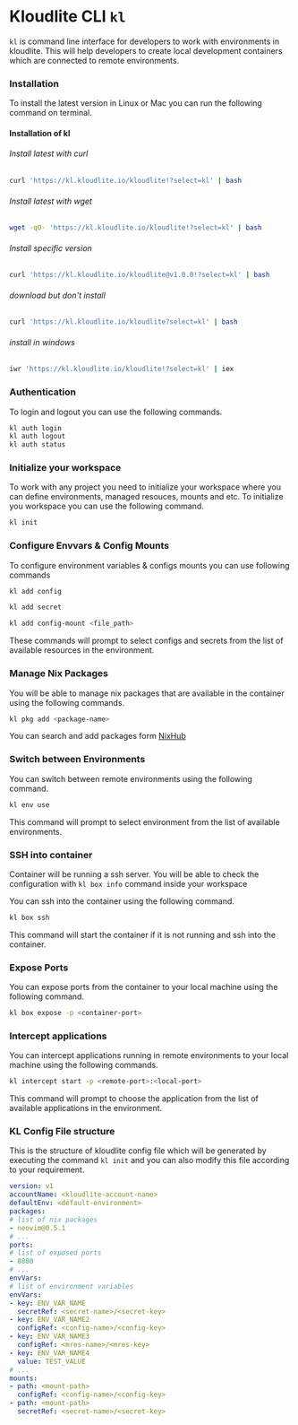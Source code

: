 # Kloudlite CLI `kl`

`kl` is command line interface for developers to work with environments in kloudlite. This will help developers to create
local development containers which are connected to remote environments.

### Installation

To install the latest version in Linux or Mac you can run the following command on terminal.

#### Installation of kl

###### Install latest with curl
```sh
curl 'https://kl.kloudlite.io/kloudlite!?select=kl' | bash
```

###### Install latest with wget

```sh
wget -qO- 'https://kl.kloudlite.io/kloudlite!?select=kl' | bash
```

###### Install specific version
```sh
curl 'https://kl.kloudlite.io/kloudlite@v1.0.0!?select=kl' | bash
```

###### download but don't install
```sh
curl 'https://kl.kloudlite.io/kloudlite?select=kl' | bash
```

###### install in windows
```sh
iwr 'https://kl.kloudlite.io/kloudlite!?select=kl' | iex
```

### Authentication

To login and logout you can use the following commands.

```sh
kl auth login
kl auth logout
kl auth status
```

### Initialize your workspace
To work with any project you need to initialize your workspace where you can define 
environments, managed resouces, mounts and etc.
To initialize you workspace you can use the following command.
```sh
kl init
```

### Configure Envvars & Config Mounts
To configure environment variables & configs mounts you can use following commands
```sh
kl add config
```

```sh
kl add secret
```

```sh
kl add config-mount <file_path>
```
These commands will prompt to select configs and secrets from the list of available resources in the environment.

### Manage Nix Packages
You will be able to manage nix packages that are available in the container using the following commands.
```sh
kl pkg add <package-name>
```
You can search and add packages form [NixHub](https://www.nixhub.io/)

### Switch between Environments
You can switch between remote environments using the following command.
```sh
kl env use
```
This command will prompt to select environment from the list of available environments.

### SSH into container
Container will be running a ssh server. You will be able to check the configuration with `kl box info` command
inside your workspace

You can ssh into the container using the following command.
```sh
kl box ssh
```
This command will start the container if it is not running and ssh into the container.

### Expose Ports
You can expose ports from the container to your local machine using the following command.
```sh
kl box expose -p <container-port>
```

### Intercept applications
You can intercept applications running in remote environments to your local machine using the following commands.
```sh
kl intercept start -p <remote-port>:<local-port>
```
This command will prompt to choose the application from the list of available applications in the environment.


### KL Config File structure
This is the structure of kloudlite config file which will be generated by executing the command `kl init` and 
you can also modify this file according to your requirement.
```yaml
version: v1
accountName: <kloudlite-account-name>
defaultEnv: <default-environment>
packages:
# list of nix packages
- neovim@0.5.1
# ...
ports:
# list of exposed ports
- 8080
# ...
envVars:
# list of environment variables
envVars:
- key: ENV_VAR_NAME
  secretRef: <secret-name>/<secret-key>
- key: ENV_VAR_NAME2
  configRef: <config-name>/<config-key>
- key: ENV_VAR_NAME3
  configRef: <mres-name>/<mres-key>
- key: ENV_VAR_NAME4
  value: TEST_VALUE
# ...
mounts:
- path: <mount-path>
  configRef: <config-name>/<config-key>
- path: <mount-path>
  secretRef: <secret-name>/<secret-key>
```
